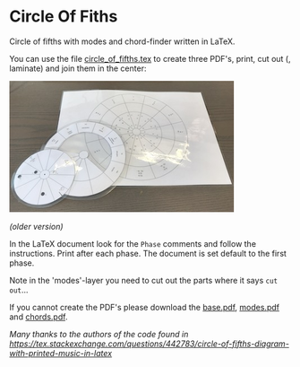 # Circle Of Fiths

Circle of fifths with modes and chord-finder written in LaTeX.

You can use the file [circle_of_fifths.tex](circle_of_fifths.tex) to create three PDF's, print, cut out (, laminate) and join them in the center:

![example](example.JPG)

*(older version)*

In the LaTeX document look for the `Phase` comments and follow the instructions. Print after each phase. The document is set default to the first phase.

Note in the 'modes'-layer you need to cut out the parts where it says `cut out`...

If you cannot create the PDF's please download the [base.pdf](base.pdf), [modes.pdf](modes.pdf) and [chords.pdf](chords.pdf).

*Many thanks to the authors of the code found in <https://tex.stackexchange.com/questions/442783/circle-of-fifths-diagram-with-printed-music-in-latex>*
